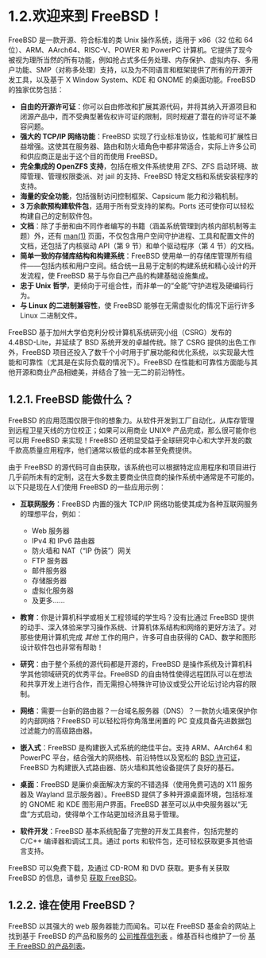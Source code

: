 # 1.2.欢迎来到 FreeBSD！

FreeBSD 是一款开源、符合标准的类 Unix 操作系统，适用于 x86（32 位和 64 位）、ARM、AArch64、RISC-V、POWER 和 PowerPC 计算机。它提供了现今被视为理所当然的所有功能，例如抢占式多任务处理、内存保护、虚拟内存、多用户功能、SMP（对称多处理）支持，以及为不同语言和框架提供了所有的开源开发工具，以及基于 X Window System、KDE 和 GNOME 的桌面功能。FreeBSD 的独家优势包括：

* **自由的开源许可证**：你可以自由修改和扩展其源代码，并将其纳入开源项目和闭源产品中，而不受典型著佐权许可证的限制，同时规避了潜在的许可证不兼容问题。
* **强大的 TCP/IP 网络功能**：FreeBSD 实现了行业标准协议，性能和可扩展性日益增强。这使其在服务器、路由和防火墙角色中都非常适合，实际上许多公司和供应商正是出于这个目的而使用 FreeBSD。
* **完全集成的 OpenZFS 支持**，包括在根文件系统使用 ZFS、ZFS 启动环境、故障管理、管理权限委派、对 jail 的支持、FreeBSD 特定文档和系统安装程序的支持。
* **海量的安全功能**，包括强制访问控制框架、Capsicum 能力和沙箱机制。
* **3 万余款预构建软件包**，适用于所有受支持的架构。Ports 还可使你可以轻松构建自己的定制软件包。
* **文档**：除了手册和由不同作者编写的书籍（涵盖系统管理到内核内部机制等主题）外，还有 [man(1)](https://man.freebsd.org/cgi/man.cgi?query=man&sektion=1&format=html) 页面，不仅包含用户空间守护进程、工具和配置文件的文档，还包括了内核驱动 API（第 9 节）和单个驱动程序（第 4 节）的文档。
* **简单一致的存储库结构和构建系统**：FreeBSD 使用单一的存储库管理所有组件——包括内核和用户空间。结合统一且易于定制的构建系统和精心设计的开发流程，使 FreeBSD 易于与你自己产品的构建基础设施集成。
* **忠于 Unix 哲学**，更倾向于可组合性，而非单一的“全能”守护进程及硬编码行为。
* **与 Linux 的二进制兼容性**，使 FreeBSD 能够在无需虚拟化的情况下运行许多 Linux 二进制文件。

FreeBSD 基于加州大学伯克利分校计算机系统研究小组（CSRG）发布的 4.4BSD-Lite，并延续了 BSD 系统开发的卓越传统。除了 CSRG 提供的出色工作外，FreeBSD 项目还投入了数千个小时用于扩展功能和优化系统，以实现最大性能和可靠性（尤其是在实际负载的情况下）。FreeBSD 在性能和可靠性方面能与其他开源和商业产品相媲美，并结合了独一无二的前沿特性。

## 1.2.1. FreeBSD 能做什么？

FreeBSD 的应用范围仅限于你的想象力。从软件开发到工厂自动化，从库存管理到远程卫星天线的方位校正；如果可以用商业 UNIX® 产品完成，那么很可能你也可以用 FreeBSD 来实现！FreeBSD 还明显受益于全球研究中心和大学开发的数千款高质量应用程序，他们通常以极低的成本甚至免费提供。

由于 FreeBSD 的源代码可自由获取，该系统也可以根据特定应用程序和项目进行几乎前所未有的定制，这在大多数主要商业供应商的操作系统中通常是不可能的。以下只是现在人们使用 FreeBSD 的一些应用示例：

* **互联网服务**：FreeBSD 内置的强大 TCP/IP 网络功能使其成为各种互联网服务的理想平台，例如：

  * Web 服务器
  * IPv4 和 IPv6 路由器
  * 防火墙和 NAT（“IP 伪装”）网关
  * FTP 服务器
  * 邮件服务器
  * 存储服务器
  * 虚拟化服务器
  * 及更多……

* **教育**：你是计算机科学或相关工程领域的学生吗？没有比通过 FreeBSD 提供的动手、深入体验来学习操作系统、计算机体系结构和网络的更好方法了。对那些使用计算机完成 *其他* 工作的用户，许多可自由获得的 CAD、数学和图形设计软件包也非常有帮助！

* **研究**：由于整个系统的源代码都是开源的，FreeBSD 是操作系统及计算机科学其他领域研究的优秀平台。FreeBSD 的自由特性使得远程团队可以在想法和共享开发上进行合作，而无需担心特殊许可协议或受公开论坛讨论内容的限制。

* **网络**：需要一台新的路由器？一台域名服务器（DNS）？一款防火墙来保护你的内部网络？FreeBSD 可以轻松将你角落里闲置的 PC 变成具备先进数据包过滤能力的高级路由器。

* **嵌入式**：FreeBSD 是构建嵌入式系统的绝佳平台。支持 ARM、AArch64 和 PowerPC 平台，结合强大的网络栈、前沿特性以及宽松的 [BSD 许可证](https://docs.freebsd.org/en/books/faq/#bsd-license-restrictions)，FreeBSD 为构建嵌入式路由器、防火墙和其他设备提供了良好的基石。

* **桌面**：FreeBSD 是廉价桌面解决方案的不错选择（使用免费可选的 X11 服务器及 Wayland 显示服务器）。FreeBSD 提供了多种开源桌面环境，包括标准的 GNOME 和 KDE 图形用户界面。FreeBSD 甚至可以从中央服务器以“无盘”方式启动，使得单个工作站更加经济且易于管理。

* **软件开发**：FreeBSD 基本系统配备了完整的开发工具套件，包括完整的 C/C++ 编译器和调试工具。通过 ports 和软件包，还可轻松获取更多其他语言支持。

FreeBSD 可以免费下载，及通过 CD-ROM 和 DVD 获取。更多有关获取 FreeBSD 的信息，请参见 [获取 FreeBSD](https://docs.freebsd.org/en/books/handbook/mirrors/#mirrors)。

## 1.2.2. 谁在使用 FreeBSD？

FreeBSD 以其强大的 web 服务器能力而闻名。可以在 FreeBSD 基金会的网站上找到基于 FreeBSD 的产品和服务的 [公司推荐信列表](https://freebsdfoundation.org/about-us/testimonials/) 。维基百科也维护了一份 [基于 FreeBSD 的产品列表](https://en.wikipedia.org/wiki/List_of_products_based_on_FreeBSD)。
